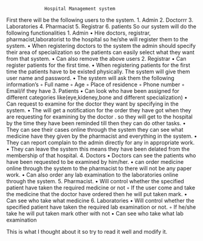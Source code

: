                   Hospital Management system 
First there will be the following users to the system.
    1. Admin
    2. Doctorrr
    3. Laboratories
    4. Pharmacist
    5. Registrar
    6. patients
So our system will do the following functionalities
    1. Admin 
    • Hire doctors, registrar, pharmacist,laboratorist to the hospital so he/she will register them to the system.
    • When registering doctors to the system the admin should specify their area of specialization so the patients can easily select what they want from that system.
    • Can also remove the above users 
    2. Registrar
    • Can register patients for the first time.
    • When registering patients for the first time the patients have to be existed physically. The system will give them user name and password.
    • The system will ask them the following information’s
        ◦ Full name
        ◦ Age
        ◦ Place of residence 
        ◦ Phone number
        ◦ Email/if they have
    3. Patients
    • Can look who have been assigned for different categories like(eye,kideney,bone and different specialization)
    • Can request to examine for the doctor they want by specifying in the system.
    • The will get a notification for the order they have got when they are requesting for examining by the doctor . so they will get to the hospital by the time they have been reminded till then they can do other tasks.
    • They can see their cases online through the system they can see what medicine have they given by the pharmacist and everything in the system.
    • They can report complain to the admin directly for any in appropriate work.
    • They can leave the system this means they have been delated from the membership of that hospital.
    4. Doctors
    • Doctors can see the patients who have been requested to be examined by him/her.
    • can order medicine online through the system to the pharmacist to there will not be any paper work.
    • Can also order any lab examination to the laboratories online through the system.
    5. Pharmacist.
    • Will control whether the specified patient have taken the required medicine or not
        ◦ If the user come and take the medicine that the doctor have ordered then he will put taken mark.
    • Can see who take what medicine 
    6. Laboratories
    • Will control whether the specified patient have taken the required lab examination or not.
        ◦ If he/she take he will put taken mark other with not
    • Can see who take what lab examination


This is what I thought about it so try to read it well and modify it.
